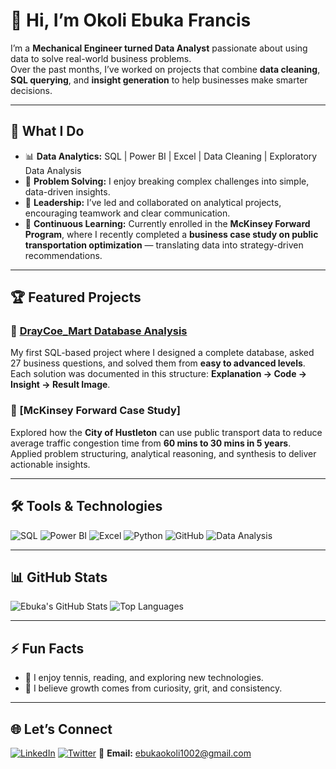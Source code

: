 # 👋 Hi, I’m Okoli Ebuka Francis

I’m a **Mechanical Engineer turned Data Analyst** passionate about using data to solve real-world business problems.  
Over the past months, I’ve worked on projects that combine **data cleaning**, **SQL querying**, and **insight generation** to help businesses make smarter decisions.  

---

## 🚀 What I Do
- 📊 **Data Analytics:** SQL | Power BI | Excel | Data Cleaning | Exploratory Data Analysis  
- 🧠 **Problem Solving:** I enjoy breaking complex challenges into simple, data-driven insights.  
- 🤝 **Leadership:** I’ve led and collaborated on analytical projects, encouraging teamwork and clear communication.  
- 🧩 **Continuous Learning:** Currently enrolled in the **McKinsey Forward Program**, where I recently completed a **business case study on public transportation optimization** — translating data into strategy-driven recommendations.  

---

## 🏆 Featured Projects

### 🏪 [DrayCoe_Mart Database Analysis](https://github.com/EbukaOkoli01/draycoe_mart_sql_project)
My first SQL-based project where I designed a complete database, asked 27 business questions, and solved them from **easy to advanced levels**.  
Each solution was documented in this structure: **Explanation → Code → Insight → Result Image**.  

### 💼 [McKinsey Forward Case Study]
Explored how the **City of Hustleton** can use public transport data to reduce average traffic congestion time from **60 mins to 30 mins in 5 years**.  
Applied problem structuring, analytical reasoning, and synthesis to deliver actionable insights.

---

## 🛠️ Tools & Technologies

![SQL](https://img.shields.io/badge/SQL-336791?style=for-the-badge&logo=postgresql&logoColor=white)
![Power BI](https://img.shields.io/badge/Power_BI-F2C811?style=for-the-badge&logo=powerbi&logoColor=black)
![Excel](https://img.shields.io/badge/Microsoft_Excel-217346?style=for-the-badge&logo=microsoft-excel&logoColor=white)
![Python](https://img.shields.io/badge/Python-3776AB?style=for-the-badge&logo=python&logoColor=white)
![GitHub](https://img.shields.io/badge/GitHub-181717?style=for-the-badge&logo=github&logoColor=white)
![Data Analysis](https://img.shields.io/badge/Data_Analysis-009688?style=for-the-badge&logoColor=white)

---

## 📊 GitHub Stats

![Ebuka's GitHub Stats](https://github-readme-stats.vercel.app/api?username=EbukaOkoli01&show_icons=true&theme=tokyonight)
![Top Languages](https://github-readme-stats.vercel.app/api/top-langs/?username=EbukaOkoli01&layout=compact&theme=tokyonight)

---

## ⚡ Fun Facts
- 🎾 I enjoy tennis, reading, and exploring new technologies.  
- 💬 I believe growth comes from curiosity, grit, and consistency.  

---

## 🌐 Let’s Connect
[![LinkedIn](https://img.shields.io/badge/LinkedIn-0077B5?style=for-the-badge&logo=linkedin&logoColor=white)](https://www.linkedin.com/in/okoliebuka)
[![Twitter](https://img.shields.io/badge/Twitter-1DA1F2?style=for-the-badge&logo=twitter&logoColor=white)](https://twitter.com/_draycoe)
📧 **Email:** ebukaokoli1002@gmail.com
